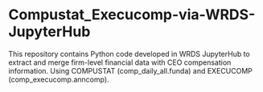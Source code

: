 # Compustat_Execucomp-via-WRDS-JupyterHub
This repository contains Python code developed in WRDS JupyterHub to extract and merge firm-level financial data with CEO compensation information. Using COMPUSTAT (comp_daily_all.funda) and EXECUCOMP (comp_execucomp.anncomp).
